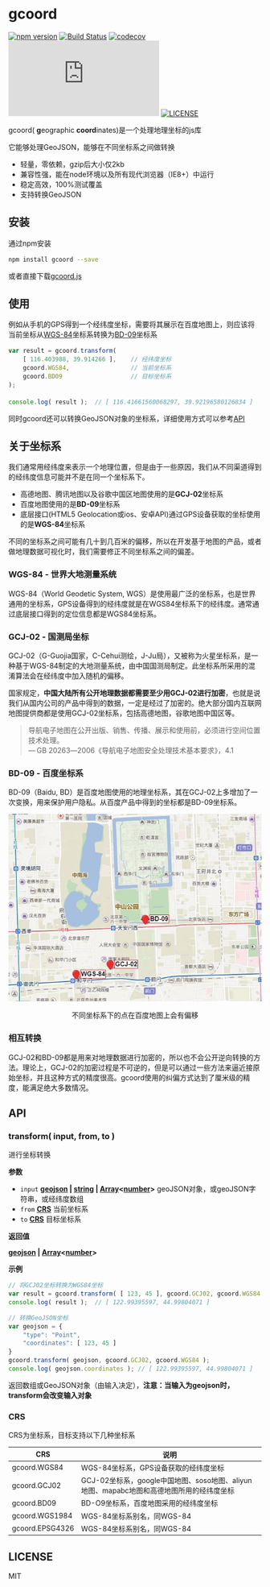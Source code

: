 # gcoord

[![npm version](https://img.shields.io/npm/v/gcoord.svg)](https://www.npmjs.com/package/gcoord)
[![Build Status](https://travis-ci.org/hujiulong/gcoord.svg?branch=master)](https://travis-ci.org/hujiulong/gcoord)
[![codecov](https://codecov.io/gh/hujiulong/gcoord/branch/master/graph/badge.svg)](https://codecov.io/gh/hujiulong/gcoord)
[![gzip size](http://img.badgesize.io/https://unpkg.com/gcoord/dist/gcoord.js?compression=gzip)](https://unpkg.com/gcoord/dist/gcoord.js)
[![LICENSE](https://img.shields.io/npm/l/vue.svg)](https://www.npmjs.com/package/gcoord)

gcoord( **g**eographic **coord**inates)是一个处理地理坐标的js库

它能够处理GeoJSON，能够在不同坐标系之间做转换

* 轻量，零依赖，gzip后大小仅2kb
* 兼容性强，能在node环境以及所有现代浏览器（IE8+）中运行
* 稳定高效，100%测试覆盖
* 支持转换GeoJSON

## 安装
通过npm安装
```bash
npm install gcoord --save
```
或者直接下载[gcoord.js](https://unpkg.com/gcoord/dist/gcoord.js)

## 使用
例如从手机的GPS得到一个经纬度坐标，需要将其展示在百度地图上，则应该将当前坐标从[WGS-84](#wgs-84---世界大地测量系统)坐标系转换为[BD-09](#bd-09---百度坐标系)坐标系
```js
var result = gcoord.transform(
    [ 116.403988, 39.914266 ],    // 经纬度坐标
    gcoord.WGS84,                 // 当前坐标系
    gcoord.BD09                   // 目标坐标系
);

console.log( result );  // [ 116.41661560068297, 39.92196580126834 ]
```
同时gcoord还可以转换GeoJSON对象的坐标系，详细使用方式可以参考[API](#api)

## 关于坐标系
我们通常用经纬度来表示一个地理位置，但是由于一些原因，我们从不同渠道得到的经纬度信息可能并不是在同一个坐标系下。

* 高德地图、腾讯地图以及谷歌中国区地图使用的是**GCJ-02**坐标系
* 百度地图使用的是**BD-09**坐标系
* 底层接口(HTML5 Geolocation或ios、安卓API)通过GPS设备获取的坐标使用的是**WGS-84**坐标系

不同的坐标系之间可能有几十到几百米的偏移，所以在开发基于地图的产品，或者做地理数据可视化时，我们需要修正不同坐标系之间的偏差。



### WGS-84 - 世界大地测量系统
WGS-84（World Geodetic System, WGS）是使用最广泛的坐标系，也是世界通用的坐标系，GPS设备得到的经纬度就是在WGS84坐标系下的经纬度。通常通过底层接口得到的定位信息都是WGS84坐标系。

### GCJ-02 - 国测局坐标
GCJ-02（G-Guojia国家，C-Cehui测绘，J-Ju局），又被称为火星坐标系，是一种基于WGS-84制定的大地测量系统，由中国国测局制定。此坐标系所采用的混淆算法会在经纬度中加入随机的偏移。

国家规定，**中国大陆所有公开地理数据都需要至少用GCJ-02进行加密**，也就是说我们从国内公司的产品中得到的数据，一定是经过了加密的。绝大部分国内互联网地图提供商都是使用GCJ-02坐标系，包括高德地图，谷歌地图中国区等。

> 导航电子地图在公开出版、销售、传播、展示和使用前，必须进行空间位置技术处理。<br> — GB 20263―2006《导航电子地图安全处理技术基本要求》，4.1

### BD-09 - 百度坐标系
BD-09（Baidu, BD）是百度地图使用的地理坐标系，其在GCJ-02上多增加了一次变换，用来保护用户隐私。从百度产品中得到的坐标都是BD-09坐标系。

<p align="center">
  <img src="./crs.jpg">
  <p align="center">不同坐标系下的点在百度地图上会有偏移</p>
</p>

### 相互转换
GCJ-02和BD-09都是用来对地理数据进行加密的，所以也不会公开逆向转换的方法。理论上，GCJ-02的加密过程是不可逆的，但是可以通过一些方法来逼近接原始坐标，并且这种方式的精度很高。gcoord使用的纠偏方式达到了厘米级的精度，能满足绝大多数情况。

## API

### transform( input, from, to )
进行坐标转换

**参数**
-   `input` **[geojson][geojson] | [string][string] | [Array][Array]&lt;[number][number]>** geoJSON对象，或geoJSON字符串，或经纬度数组
-   `from` **[CRS](#crs)** 当前坐标系
-   `to` **[CRS](#crs)** 目标坐标系

**返回值**

**[geojson][geojson] | [Array][Array]&lt;[number][number]>**

**示例**
```js
// 将GCJ02坐标转换为WGS84坐标
var result = gcoord.transform( [ 123, 45 ], gcoord.GCJ02, gcoord.WGS84 );
console.log( result );  // [ 122.99395597, 44.99804071 ]
```

```js
// 转换GeoJSON坐标
var geojson = {
    "type": "Point",
    "coordinates": [ 123, 45 ]
}
gcoord.transform( geojson, gcoord.GCJ02, gcoord.WGS84 );
console.log( geojson.coordinates ); // [ 122.99395597, 44.99804071 ]
```

返回数组或GeoJSON对象（由输入决定），**注意：当输入为geojson时，transform会改变输入对象**

### CRS
CRS为坐标系，目标支持以下几种坐标系

| CRS              | 说明    |
| --------         | ----- |
| gcoord.WGS84     | WGS-84坐标系，GPS设备获取的经纬度坐标   |
| gcoord.GCJ02     | GCJ-02坐标系，google中国地图、soso地图、aliyun地图、mapabc地图和高德地图所用的经纬度坐标   |
| gcoord.BD09      | BD-O9坐标系，百度地图采用的经纬度坐标    |
| gcoord.WGS1984   | WGS-84坐标系别名，同WGS-84  |
| gcoord.EPSG4326  | WGS-84坐标系别名，同WGS-84  |



[number]: https://developer.mozilla.org/en-US/docs/Web/JavaScript/Reference/Global_Objects/Number
[string]: https://developer.mozilla.org/en-US/docs/Web/JavaScript/Reference/Global_Objects/String
[Array]: https://developer.mozilla.org/en-US/docs/Web/JavaScript/Reference/Global_Objects/Array
[Object]: https://developer.mozilla.org/en-US/docs/Web/JavaScript/Reference/Global_Objects/Object
[Error]: https://developer.mozilla.org/en-US/docs/Web/JavaScript/Reference/Global_Objects/Error

[geojson]: https://tools.ietf.org/html/rfc7946#page-6

## LICENSE
MIT
